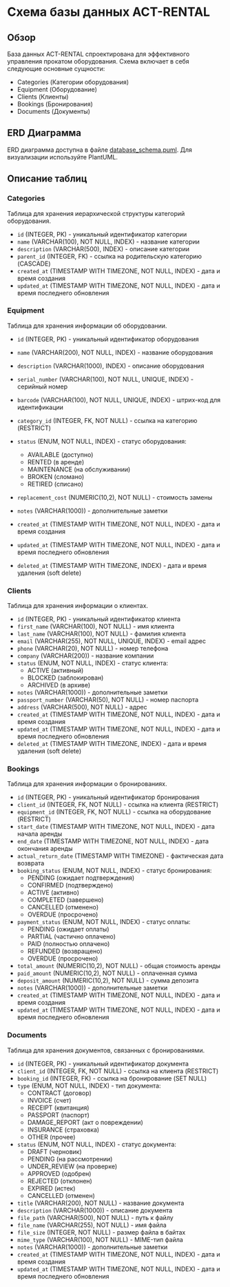 # Схема базы данных ACT-RENTAL

## Обзор
База данных ACT-RENTAL спроектирована для эффективного управления прокатом оборудования. Схема включает в себя следующие основные сущности:
- Categories (Категории оборудования)
- Equipment (Оборудование)
- Clients (Клиенты)
- Bookings (Бронирования)
- Documents (Документы)

## ERD Диаграмма
ERD диаграмма доступна в файле [database_schema.puml](database_schema.puml). Для визуализации используйте PlantUML.

## Описание таблиц

### Categories
Таблица для хранения иерархической структуры категорий оборудования.
- `id` (INTEGER, PK) - уникальный идентификатор категории
- `name` (VARCHAR(100), NOT NULL, INDEX) - название категории
- `description` (VARCHAR(500), INDEX) - описание категории
- `parent_id` (INTEGER, FK) - ссылка на родительскую категорию (CASCADE)
- `created_at` (TIMESTAMP WITH TIMEZONE, NOT NULL, INDEX) - дата и время создания
- `updated_at` (TIMESTAMP WITH TIMEZONE, NOT NULL, INDEX) - дата и время последнего обновления

### Equipment
Таблица для хранения информации об оборудовании.
- `id` (INTEGER, PK) - уникальный идентификатор оборудования
- `name` (VARCHAR(200), NOT NULL, INDEX) - название оборудования
- `description` (VARCHAR(1000), INDEX) - описание оборудования
- `serial_number` (VARCHAR(100), NOT NULL, UNIQUE, INDEX) - серийный номер
- `barcode` (VARCHAR(100), NOT NULL, UNIQUE, INDEX) - штрих-код для идентификации
- `category_id` (INTEGER, FK, NOT NULL) - ссылка на категорию (RESTRICT)
- `status` (ENUM, NOT NULL, INDEX) - статус оборудования:
  - AVAILABLE (доступно)
  - RENTED (в аренде)
  - MAINTENANCE (на обслуживании)
  - BROKEN (сломано)
  - RETIRED (списано)

- `replacement_cost` (NUMERIC(10,2), NOT NULL) - стоимость замены
- `notes` (VARCHAR(1000)) - дополнительные заметки
- `created_at` (TIMESTAMP WITH TIMEZONE, NOT NULL, INDEX) - дата и время создания
- `updated_at` (TIMESTAMP WITH TIMEZONE, NOT NULL, INDEX) - дата и время последнего обновления
- `deleted_at` (TIMESTAMP WITH TIMEZONE, INDEX) - дата и время удаления (soft delete)

### Clients
Таблица для хранения информации о клиентах.
- `id` (INTEGER, PK) - уникальный идентификатор клиента
- `first_name` (VARCHAR(100), NOT NULL) - имя клиента
- `last_name` (VARCHAR(100), NOT NULL) - фамилия клиента
- `email` (VARCHAR(255), NOT NULL, UNIQUE, INDEX) - email адрес
- `phone` (VARCHAR(20), NOT NULL) - номер телефона
- `company` (VARCHAR(200)) - название компании
- `status` (ENUM, NOT NULL, INDEX) - статус клиента:
  - ACTIVE (активный)
  - BLOCKED (заблокирован)
  - ARCHIVED (в архиве)
- `notes` (VARCHAR(1000)) - дополнительные заметки
- `passport_number` (VARCHAR(50), NOT NULL) - номер паспорта
- `address` (VARCHAR(500), NOT NULL) - адрес
- `created_at` (TIMESTAMP WITH TIMEZONE, NOT NULL, INDEX) - дата и время создания
- `updated_at` (TIMESTAMP WITH TIMEZONE, NOT NULL, INDEX) - дата и время последнего обновления
- `deleted_at` (TIMESTAMP WITH TIMEZONE, INDEX) - дата и время удаления (soft delete)

### Bookings
Таблица для хранения информации о бронированиях.
- `id` (INTEGER, PK) - уникальный идентификатор бронирования
- `client_id` (INTEGER, FK, NOT NULL) - ссылка на клиента (RESTRICT)
- `equipment_id` (INTEGER, FK, NOT NULL) - ссылка на оборудование (RESTRICT)
- `start_date` (TIMESTAMP WITH TIMEZONE, NOT NULL, INDEX) - дата начала аренды
- `end_date` (TIMESTAMP WITH TIMEZONE, NOT NULL, INDEX) - дата окончания аренды
- `actual_return_date` (TIMESTAMP WITH TIMEZONE) - фактическая дата возврата
- `booking_status` (ENUM, NOT NULL, INDEX) - статус бронирования:
  - PENDING (ожидает подтверждения)
  - CONFIRMED (подтверждено)
  - ACTIVE (активно)
  - COMPLETED (завершено)
  - CANCELLED (отменено)
  - OVERDUE (просрочено)
- `payment_status` (ENUM, NOT NULL, INDEX) - статус оплаты:
  - PENDING (ожидает оплаты)
  - PARTIAL (частично оплачено)
  - PAID (полностью оплачено)
  - REFUNDED (возвращено)
  - OVERDUE (просрочено)
- `total_amount` (NUMERIC(10,2), NOT NULL) - общая стоимость аренды
- `paid_amount` (NUMERIC(10,2), NOT NULL) - оплаченная сумма
- `deposit_amount` (NUMERIC(10,2), NOT NULL) - сумма депозита
- `notes` (VARCHAR(1000)) - дополнительные заметки
- `created_at` (TIMESTAMP WITH TIMEZONE, NOT NULL, INDEX) - дата и время создания
- `updated_at` (TIMESTAMP WITH TIMEZONE, NOT NULL, INDEX) - дата и время последнего обновления

### Documents
Таблица для хранения документов, связанных с бронированиями.
- `id` (INTEGER, PK) - уникальный идентификатор документа
- `client_id` (INTEGER, FK, NOT NULL) - ссылка на клиента (RESTRICT)
- `booking_id` (INTEGER, FK) - ссылка на бронирование (SET NULL)
- `type` (ENUM, NOT NULL, INDEX) - тип документа:
  - CONTRACT (договор)
  - INVOICE (счет)
  - RECEIPT (квитанция)
  - PASSPORT (паспорт)
  - DAMAGE_REPORT (акт о повреждении)
  - INSURANCE (страховка)
  - OTHER (прочее)
- `status` (ENUM, NOT NULL, INDEX) - статус документа:
  - DRAFT (черновик)
  - PENDING (на рассмотрении)
  - UNDER_REVIEW (на проверке)
  - APPROVED (одобрен)
  - REJECTED (отклонен)
  - EXPIRED (истек)
  - CANCELLED (отменен)
- `title` (VARCHAR(200), NOT NULL) - название документа
- `description` (VARCHAR(1000)) - описание документа
- `file_path` (VARCHAR(500), NOT NULL) - путь к файлу
- `file_name` (VARCHAR(255), NOT NULL) - имя файла
- `file_size` (INTEGER, NOT NULL) - размер файла в байтах
- `mime_type` (VARCHAR(100), NOT NULL) - MIME-тип файла
- `notes` (VARCHAR(1000)) - дополнительные заметки
- `created_at` (TIMESTAMP WITH TIMEZONE, NOT NULL, INDEX) - дата и время создания
- `updated_at` (TIMESTAMP WITH TIMEZONE, NOT NULL, INDEX) - дата и время последнего обновления
